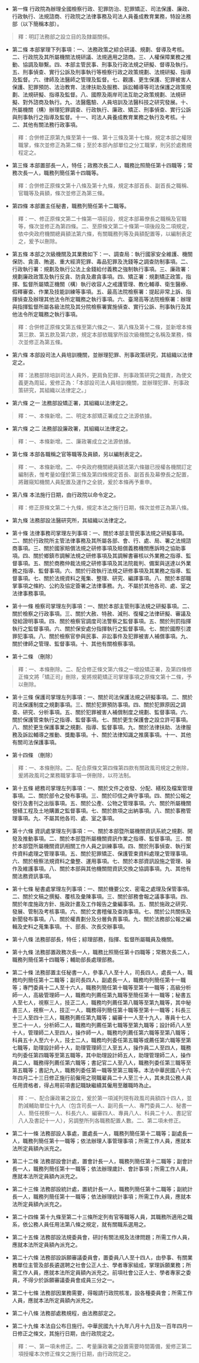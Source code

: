 * 第一條 行政院為辦理全國檢察行政、犯罪防治、犯罪矯正、司法保護、廉政、行政執行、法規諮商、行政院之法律事務及司法人員養成教育業務，特設法務部（以下簡稱本部）。

> 釋：明訂法務部之設立目的及隸屬關係。

* 第二條 本部掌理下列事項：一、法務政策之綜合研議、規劃、督導及考核。二、行政院及其所屬機關法規研議、法規適用之諮商。三、人權保障業務之推動、協調及聯繫。四、本部主管民事、刑事及行政法規之研擬、督導及執行。五、刑事偵查、實行公訴及刑事執行等檢察行政之政策規劃、法規研擬、指導及監督。六、律師及法醫師之管理及監督。七、觀護、更生保護、犯罪被害人保護、犯罪預防、法治教育、法律扶助及服務、訴訟輔導等司法保護之政策規劃、法規研擬、指導及監督。八、國際及兩岸司法互助之政策規劃、法規研擬、對外諮商及執行。九、法醫鑑驗、人員培訓及法醫科技之研究發展。十、所屬機關（構）辦理犯罪調查、行政執行、廉政、矯正、刑事偵查、實行公訴與刑事執行之指導及監督。十一、司法人員養成教育業務之執行及考核。十二、其他有關法務行政事項。

> 釋：合併修正原第九條至第十一條、第十三條及第十七條，規定本部之權限職掌，條次並修正為第二條；至於本部內部單位之分工職掌，則另於處務規程定之。

* 第三條 本部置部長一人，特任；政務次長二人，職務比照簡任第十四職等；常務次長一人，職務列簡任第十四職等。

> 釋：合併修正原條文第十八條及第十九條，規定本部首長、副首長之職稱、官職等及員額，條次並修正為第三條。

* 第四條 本部置主任秘書，職務列簡任第十二職等。

> 釋：一、修正原條文第二十條第一項前段，規定本部幕僚長之職稱及官職等，條次並修正為第四條。二、至原條文第二十條第一項後段及二項規定，依中央政府機關總員額法第六條，有關職務列等及員額配置等，以編制表定之，爰予以刪除。

* 第五條 本部之次級機關及其業務如下：一、調查局：執行國家安全維護、機關保防、貪瀆、賄選、重大經濟犯罪、毒品犯罪及洗錢等之調查防制事項。二、行政執行署：規劃及執行公法上金錢給付義務之強制執行事項。三、廉政署：規劃廉政政策及執行反貪、防貪及肅貪事項。四、矯正署：規劃矯正政策，指揮、監督所屬矯正機關（構）執行收容人之戒護管理、教化輔導、衛生醫療、假釋審查、作業及技能訓練等事項。五、最高法院檢察署：提起非常上訴、指揮偵查及辦理其他法令所定職務之執行事項。六、臺灣高等法院檢察署：辦理與指揮監督所屬各級法院及其分院檢察署實施偵查、實行公訴、刑事執行及其他法令所定職務之執行事項。

> 釋：合併修正原條文第五條至第六條之一、第八條及第十二條，並新增本條第三款、第五款及第六款，規定本部依職掌所設次級機關之名稱及業務，條次並修正為第五條。

* 第六條 本部設司法人員培訓機關，並辦理犯罪、刑事政策研究，其組織以法律定之。

> 釋：法務部除培訓司法人員外，更肩負犯罪、刑事政策研究之職責，為使文義更為周延，爰修正為：「本部設司法人員培訓機關，並辦理犯罪、刑事政策研究，其組織以法律定之。」

* 第六條 之一 法務部設矯正署，其組織以法律定之。

> 釋：一、本條新增。二、明定本部矯正署成立之法源依據。

* 第六條 之二 法務部設廉政署，其組織以法律定之。

> 釋：一、本條新增。二、廉政署成立之法源依據。

* 第七條 本部各職稱之官等職等及員額，另以編制表定之。

> 釋：一、本條新增。二、中央政府機關總員額法第六條雖已授權各機關訂定編制表，惟考量如僅於第三條及第四條規定首長、副首長及幕僚長之配置，將難窺知機關人員配置及運作之全貌，爰於本條再予重申。

* 第八條 本法施行日期，由行政院以命令定之。

> 釋：修正原條文第二十九條，規定本法之施行日期，條次並修正為第八條。

* 第九條 法務部設法醫研究所，其組織以法律定之。

* 第十條 法律事務司掌理左列事項：一、關於本部主管民事法規之研擬事項。二、關於行政院所主管法律事務及其所屬各部、會、行、處、局、署之法規諮商事項。三、關於國家賠償法規之研修事項及賠償義務機關應訴時之協助事項。四、關於鄉鎮市調解法規之研修事項及其調解書審核以外業務之指導、監督事項。五、關於商務仲裁法規之研修事項及其法院裁判、備案與送達以外業務之指導、監督事項。六、關於行政執行法規之研修事項及其業務之指導、監督事項。七、關於法規資料之蒐集、整理、研究、編譯事項。八、關於本部職掌事項之條約、公約及協定簽署之法律事務。九、不屬於其他各司、處、室之法律事務事項。

* 第十一條 檢察司掌理左列事項：一、關於本部主管刑事法規之研擬事項。二、關於檢察之行政事項。三、關於大赦、特赦、減刑、復權之法律研擬、審議及發給證明事項。四、關於檢察官調度司法警察之監督事項。五、關於刑罰指揮執行之監督事項。六、關於保安處分指揮執行之監督事項。七、關於國際引渡罪犯事項。八、關於檢察官參與民事、非訟事件及犯罪被害人補償事項。九、關於律師之管理、監督事項。十、其他有關檢察事項。

* 第十二條 （刪除）

> 釋：一、本條刪除。二、配合修正條文第六條之一增設矯正署，及第四條修正條文將「矯正司」刪除，爰將規範矯正司掌理事項之原條文第十二條，予以刪除。

* 第十三條 保護司掌理左列事項：一、關於司法保護法規之研擬事項。二、關於司法保護制度之規劃事項。三、關於犯罪預防事項。四、關於犯罪原因之調查、研究、分析事項。五、關於犯罪被害人補償制度之規劃、監督事項。六、關於保護管束執行之指導、監督事項。七、關於更生保護會之設立許可事項。八、關於更生保護事業之規劃、指導、監督事項。九、關於法律扶助、法律服務及訴訟輔導之推動、獎勵事項。十、關於法律知識之推廣事項。十一、其他有關司法保護事項。

* 第十四條 （刪除）

> 釋：一、本條刪除。二、配合原條文第四條第四款有關政風司規定之刪除，爰將政風司之業務職掌事項一併刪除，以符法制。

* 第十五條 總務司掌理左列事項：一、關於文件之收發、分配、繕校及檔案管理事項。二、關於部令之發布事項。三、關於印信之典守事項。四、關於公報之發行及書刊之出版事項。五、關於公產、公物之管理事項。六、關於所屬機關營繕工程及土地購置之監督事項。七、關於款項之出納事項。八、關於事務管理事項。九、不屬其他各司、處、室之事項。

* 第十六條 資訊處掌理左列事項：一、關於本部暨所屬機關資訊系統之規劃、開發及推動事項。二、關於本部暨所屬機關資訊作業之指導、監督事項。三、關於本部暨所屬機關資訊相關工作人員之訓練事項。四、關於刑事偵查、執行案件資料處理之管理事項。五、關於犯罪矯正、保護管束資料處理之管理事項。六、關於檢察法規資料之彙整、運用事項。七、關於本部資訊設施之管理、操作及維護事項。八、關於本部與其他機關間資訊交換之協調事項。九、其他有關法務資訊事項。

* 第十七條 秘書處掌理左列事項：一、關於機要公文、密電之處理及保管事項。二、關於文稿之撰擬、覆核及彙陳事項。三、關於部務會報之議事事項。四、關於年度施政方針、施政計畫及工作報告之彙編事項。五、關於施政之研究、發展、管制及考核事項。六、關於文書稽催及查詢事項。七、關於公共關係及新聞發布事項。八、關於權責劃分及分層負責事項。九、關於法務部公報之編輯及史料之蒐集事項。十、部長、次長交辦事項。

* 第十八條 法務部部長，特任；綜理部務，指揮、監督所屬職員及機關。

* 第十九條 法務部置政務次長一人，職務比照簡任第十四職等；常務次長二人，職務列簡任第十四職等；輔助部長處理部務。

* 第二十條 法務部置主任秘書一人，參事八人至十人，司長四人，處長一人，職務均列簡任第十二職等；副司長四人，副處長一人，職務均列簡任第十一職等；專門委員十二人至十六人，職務列簡任第十職等至第十一職等；高級分析師一人，高級管理師一人，職務均列薦任第九職等至簡任第十一職等；秘書五人至七人，視察三人，技正二人，職務均列薦任第八職等至第九職等，其中秘書三人，視察一人，技正一人，職務得列簡任第十職等至第十一職等；科長三十三人至四十三人，職務列薦任第九職等；編審十一人至十九人，專員十七人至二十一人，分析師二人，職務均列薦任第七職等至第九職等；設計師八人至十人，管理師二人至四人，操作師一人，職務均列薦任第六職等至第八職等；科員五十人至六十人，技士二人，職務均列委任第五職等或薦任第六職等至第七職等，助理設計師十人，助理管理師三人至五人，操作員二人至四人，職務均列委任第四職等至第五職等，其中助理設計師五人，助理管理師二人，操作員二人，職務得列薦任第六職等；書記官二人至八人，職務列委任第三職等至第五職等；書記九人，職務列委任第一職等至第三職等。本法中華民國八十六年四月二十三日修正施行前僱用之現職雇員二十人至三十人，其未具公務人員任用資格者，得占用前項書記職缺繼續其僱用至離職時為止。

> 釋：一、配合廉政署之設立，爰於第一項減列現有政風司員額四十四人，並酌減輔助單位十九人（包含司長一人、副司長一人、專門委員二人、秘書一人、簡任視察一人、科長六人、編審四人、專員八人、科員二十人、書記官八人及書記十一人），另調整所列各職務配置人數。二、第二項未修正。

* 第二十一條 法務部設人事處，置處長一人，職務列簡任第十二職等；副處長一人，職務列簡任第十一職等；依法辦理人事管理事項；所需工作人員，應就本法所定員額內派充之。

* 第二十二條 法務部設會計處，置會計長一人，職務列簡任第十二職等；副會計長一人，職務列簡任第十一職等；依法辦理歲計、會計事項；所需工作人員，應就本法所定員額內派充之。

* 第二十三條 法務部設統計處，置統計長一人，職務列簡任第十二職等；副統計長一人，職務列簡任第十一職等；依法辦理統計事項；所需工作人員，應就本法所定員額內派充之。

* 第二十四條 第十九條至第二十三條所定列有官等職等人員，其職務所適用之職系，依公務人員任用法第八條之規定，就有關職系選用之。

* 第二十五條 法務部設法規委員會，研討有關法規及法律問題；所需工作人員，應就本法所定員額內派充之。

* 第二十六條 法務部設訴願審議委員會，置委員八人至十四人，由參事、有關業務單位主管及部長遴選聘之社會公正人士、學者專家組成，掌理訴願業務；所需工作人員，應就本法所定員額內派充之。前項社會公正人士、學者專家之委員，不得少於訴願審議委員會成員三分之一。

* 第二十七條 法務部因業務需要，得報請行政院核准，設各種委員會；所需工作人員，應就本法所定員額內派充之。

* 第二十八條 法務部處務規程，由法務部定之。

* 第二十九條 本法自公布日施行。中華民國九十九年八月十九日及一百年四月一日修正之條文，其施行日期，由行政院定之。

> 釋：一、第一項未修正。二、考量廉政署之設置需要時間籌備，爰修正第二項授權本次修正條文之施行日期，由行政院定之。

